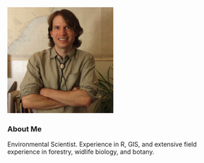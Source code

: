 <img src="./images/headshot.jpg" height="240" width="240">

<h3>About Me</h3>
Environmental Scientist. Experience in R, GIS, and extensive field experience in forestry, widlife biology, and botany. 
